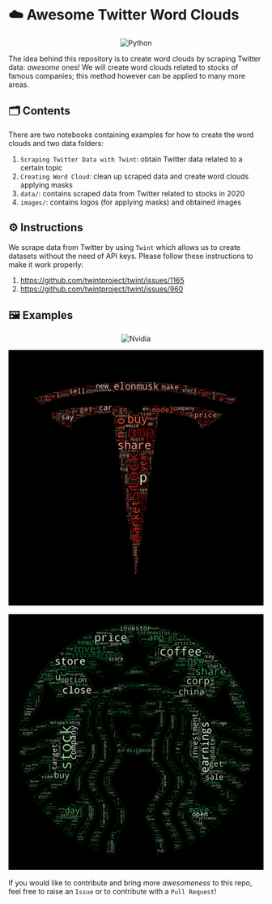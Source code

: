 # ☁️ Awesome Twitter Word Clouds

<p align="center">
  <img alt="Python" src="https://img.shields.io/badge/python%20-%2314354C.svg?&style=for-the-badge&logo=python&logoColor=white"/>
</p>

The idea behind this repository is to create word clouds by scraping Twitter data: _awesome_ ones!
We will create word clouds related to stocks of famous companies; this method however can be applied to many more areas.

## 🗂 Contents
There are two notebooks containing examples for how to create the word clouds and two data folders:
1. `Scraping Twitter Data with Twint`: obtain Twitter data related to a certain topic
2. `Creating Word Cloud`: clean up scraped data and create word clouds applying masks
3. `data/`: contains scraped data from Twitter related to stocks in 2020
4. `images/`: contains logos (for applying masks) and obtained images

## ⚙️ Instructions
We scrape data from Twitter by using `Twint` which allows us to create datasets without the need of API keys. Please follow these instructions to make it work properly:
1. https://github.com/twintproject/twint/issues/1165
2. https://github.com/twintproject/twint/issues/960

## 🖼️ Examples

<p align="center">
  <img alt="Nvidia" src="https://github.com/Juju-botu/awesome-twitter-word-clouds/blob/main/images/nvidia_wordcloud.png" width=600 />
</p>

<p align="center">
  <img alt="Tesla" src="https://github.com/Juju-botu/awesome-twitter-word-clouds/blob/main/images/tesla_wordcloud.png" width=600 />
</p>


<p align="center">
  <img alt="Starbucks" src="https://github.com/Juju-botu/awesome-twitter-word-clouds/blob/main/images/starbucks_wordcloud.png" width=600 />
</p>

If you would like to contribute and bring more _awesomeness_ to this repo, feel free to raise an `Issue` or to contribute with a `Pull Request`!
